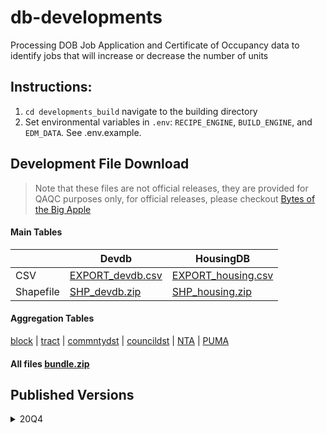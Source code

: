 # db-developments
Processing DOB Job Application and Certificate of Occupancy data to identify jobs that will increase or decrease the number of units

## Instructions:
1. `cd developments_build` navigate to the building directory
2. Set environmental variables in `.env`: `RECIPE_ENGINE`, `BUILD_ENGINE`, and `EDM_DATA`. See .env.example.

## Development File Download
> Note that these files are not official releases, they are provided for QAQC purposes only, for official releases, please checkout [Bytes of the Big Apple](https://www1.nyc.gov/site/planning/data-maps/open-data/dwn-housing-database.page#housingdevelopmentproject)

#### Main Tables
  | Devdb | HousingDB
-- | -- | --
CSV | [EXPORT_devdb.csv](https://edm-publishing.nyc3.digitaloceanspaces.com/db-developments/latest/output/EXPORT_devdb.csv) | [EXPORT_housing.csv](https://edm-publishing.nyc3.digitaloceanspaces.com/db-developments/latest/output/EXPORT_housing.csv)
Shapefile | [SHP_devdb.zip](https://edm-publishing.nyc3.digitaloceanspaces.com/db-developments/latest/output/SHP_devdb/SHP_devdb.zip) | [SHP_housing.zip](https://edm-publishing.nyc3.digitaloceanspaces.com/db-developments/latest/output/SHP_housing/SHP_housing.zip)

#### Aggregation Tables
[block](https://edm-publishing.nyc3.digitaloceanspaces.com/db-developments/latest/output/aggregate_block.csv) |
[tract](https://edm-publishing.nyc3.digitaloceanspaces.com/db-developments/latest/output/aggregate_tract.csv) |
[commntydst](https://edm-publishing.nyc3.digitaloceanspaces.com/db-developments/latest/output/aggregate_commntydst.csv) |
[councildst](https://edm-publishing.nyc3.digitaloceanspaces.com/db-developments/latest/output/aggregate_councildst.csv) |
[NTA](https://edm-publishing.nyc3.digitaloceanspaces.com/db-developments/latest/output/aggregate_nta.csv) |
[PUMA](https://edm-publishing.nyc3.digitaloceanspaces.com/db-developments/latest/output/aggregate_puma.csv)

#### All files [bundle.zip](https://edm-publishing.nyc3.digitaloceanspaces.com/db-developments/latest/output/output.zip)

## Published Versions
<details><summary>20Q4</summary>
  
    | HousingDB | Devdb
 -- | -- | --
CSV        | [dcp_housing.csv](https://nyc3.digitaloceanspaces.com/edm-recipes/datasets/dcp_housing/20Q4/dcp_housing.csv) | [dcp_developments.csv](https://nyc3.digitaloceanspaces.com/edm-recipes/datasets/dcp_developments/20Q4/dcp_developments.csv)
Zipped CSV | [dcp_housing.csv](https://nyc3.digitaloceanspaces.com/edm-recipes/datasets/dcp_housing/20Q4/dcp_housing.csv.zip)  |  [dcp_developments.csv.zip](https://nyc3.digitaloceanspaces.com/edm-recipes/datasets/dcp_developments/20Q4/dcp_developments.csv.zip)
Shapefile  |  [dcp_housing.shp.zip](https://nyc3.digitaloceanspaces.com/edm-recipes/datasets/dcp_housing/20Q4/dcp_housing.shp.zip) | [dcp_developments.shp.zip](https://nyc3.digitaloceanspaces.com/edm-recipes/datasets/dcp_developments/20Q4/dcp_developments.shp.zip)
  
</details>
